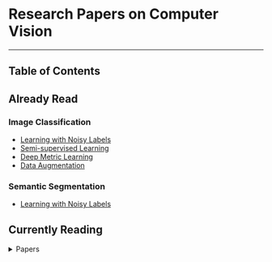 # Research Papers on Computer Vision
---

## Table of Contents

## Already Read

### Image Classification
- [Learning with Noisy Labels](https://github.com/Loy-rh/paper_notes/blob/main/chapters/ImageClassification/learning_with_noisy_labels.md)
- [Semi-supervised Learning](https://github.com/Loy-rh/paper_notes/blob/main/chapters/ImageClassification/semi-supervised_learning.md)
- [Deep Metric Learning](https://github.com/Loy-rh/paper_notes/blob/main/chapters/ImageClassification/deep_metric_learning.md)
- [Data Augmentation](https://github.com/Loy-rh/paper_notes/blob/main/chapters/ImageClassification/data_augmentation.md)

[//]: # (- [Adversarial Training]&#40;https://github.com/Loy-rh/paper_notes/blob/main/chapters/ImageClassification/adversarial_training.md&#41;)

### Semantic Segmentation
- [Learning with Noisy Labels](https://github.com/Loy-rh/paper_notes/blob/main/chapters/SemanticSegmentation/learning_with_noisy_labels.md)

## Currently Reading

<details><summary>Papers</summary>

### Title (Conference or Journal)

[[Paper]]()
[[Code]]()
[[bibtex]]()

</details>